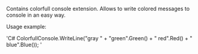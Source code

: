 Contains colorfull console extension. Allows to write colored messages to console in an easy way.

Usage example:

'C#
 ColorfullConsole.WriteLine("gray " + "green".Green() + " red".Red() + " blue".Blue());
 '